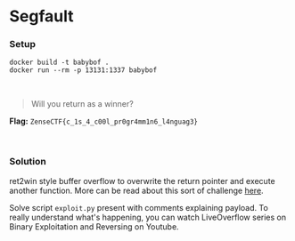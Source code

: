 # Segfault

### Setup

```
docker build -t babybof .
docker run --rm -p 13131:1337 babybof
```

<br/>

> Will you return as a winner?

**Flag:** `ZenseCTF{c_1s_4_c00l_pr0gr4mm1n6_l4nguag3}`

<br/>

### Solution

ret2win style buffer overflow to overwrite the return pointer and execute another function. More can be read about this sort of challenge [here](https://ir0nstone.gitbook.io/notes/types/stack/ret2win).

Solve script `exploit.py` present with comments explaining payload. To really understand what's happening, you can watch LiveOverflow series on Binary Exploitation and Reversing on Youtube.
